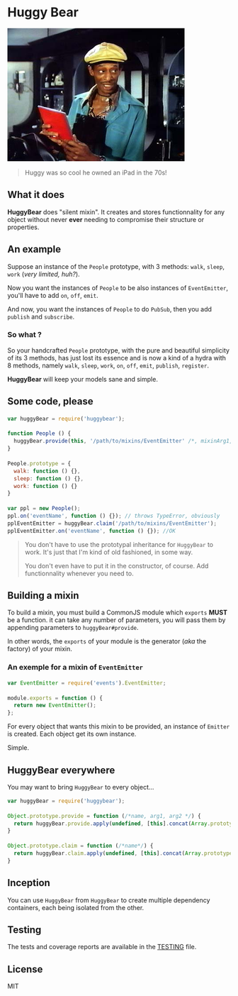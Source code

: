# Huggy Bear

![](./huggy.jpg)

> Huggy was so cool he owned an iPad in the 70s!

## What it does

__HuggyBear__ does "silent mixin". It creates and stores functionnality for any object without never __ever__ needing to compromise their structure or properties.

## An example

Suppose an instance of the `People` prototype, with 3 methods: `walk`, `sleep`, `work` (_very limited, huh?_).

Now you want the instances of `People` to be also instances of `EventEmitter`, you'll have to add `on`, `off`, `emit`.

And now, you want the instances of `People` to do `PubSub`, then you add `publish` and `subscribe`.

### So what ?

So your handcrafted `People` prototype, with the pure and beautiful simplicity of its 3 methods, has just lost its essence and is now
a kind of a hydra with 8 methods, namely `walk`, `sleep`, `work`, `on`, `off`, `emit`, `publish`, `register`.

__HuggyBear__ will keep your models sane and simple.

## Some code, please

````javascript
var huggyBear = require('huggybear');

function People () {
  huggyBear.provide(this, '/path/to/mixins/EventEmitter' /*, mixinArg1, mixinArg2 */);
}

People.prototype = {
  walk: function () {},
  sleep: function () {},
  work: function () {}
}

var ppl = new People();
ppl.on('eventName', function () {}); // throws TypeError, obviously
pplEventEmitter = huggyBear.claim('/path/to/mixins/EventEmitter');
pplEventEmitter.on('eventName', function () {}); //OK
````

> You don't have to use the prototypal inheritance for `HuggyBear` to work. It's just that I'm kind of old fashioned, in some way.
>
> You don't even have to put it in the constructor, of course. Add functionnality whenever you need to.

## Building a mixin

To build a mixin, you must build a CommonJS module which `exports` __MUST__ be a function.
it can take any number of parameters, you will pass them by appending parameters to `huggyBear#provide`.

In other words, the `exports` of your module is the generator (_aka_ the factory) of your mixin.

### An exemple for a mixin of `EventEmitter`

````javascript
var EventEmitter = require('events').EventEmitter;

module.exports = function () {
  return new EventEmitter();
};
````

For every object that wants this mixin to be provided, an instance of `Emitter` is created.
Each object get its own instance.

Simple.

## HuggyBear everywhere

You may want to bring `HuggyBear` to every object...

````javascript
var huggyBear = require('huggybear');

Object.prototype.provide = function (/*name, arg1, arg2 */) {
  return huggyBear.provide.apply(undefined, [this].concat(Array.prototype.slice.call(arguments)));
}

Object.prototype.claim = function (/*name*/) {
  return huggyBear.claim.apply(undefined, [this].concat(Array.prototype.slice.call(arguments)));
}
````

## Inception

You can use `HuggyBear` from `HuggyBear` to create multiple dependency containers, each being isolated from the other.

## Testing

The tests and coverage reports are available in the [TESTING](./TESTING) file.

## License

MIT
